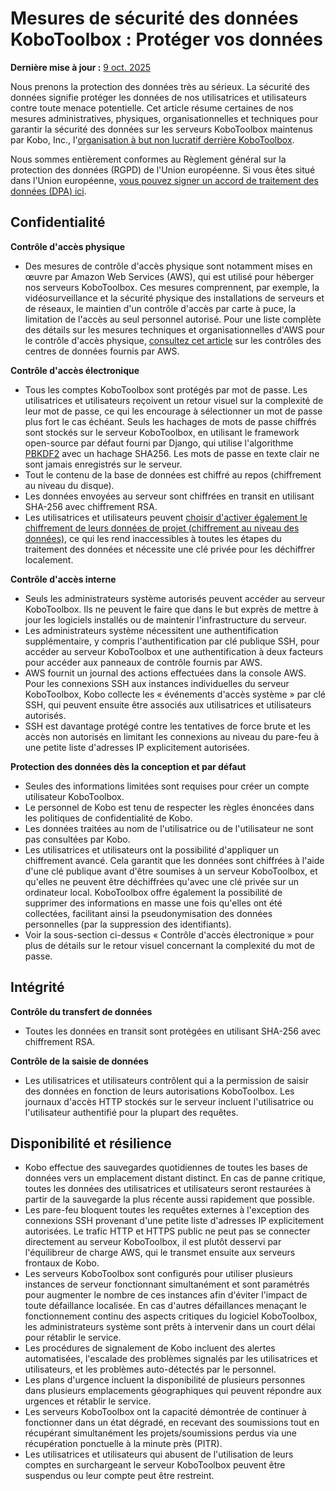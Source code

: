 # Mesures de sécurité des données KoboToolbox : Protéger vos données
**Dernière mise à jour :** <a href="https://github.com/kobotoolbox/docs/blob/f7c0f5afa58cad4b40bd6075209daef21a83ee6b/source/is_my_data_safe.md" class="reference">9 oct. 2025</a>

Nous prenons la protection des données très au sérieux. La sécurité des données signifie protéger les données de nos utilisatrices et utilisateurs contre toute menace potentielle. Cet article résume certaines de nos mesures administratives, physiques, organisationnelles et techniques pour garantir la sécurité des données sur les serveurs KoboToolbox maintenus par Kobo, Inc., l'[organisation à but non lucratif derrière KoboToolbox](https://www.kobotoolbox.org/about-us/).

Nous sommes entièrement conformes au Règlement général sur la protection des données (RGPD) de l'Union européenne. Si vous êtes situé dans l'Union européenne, [vous pouvez signer un accord de traitement des données (DPA) ici](https://www.digisigner.com/online/showTemplate?linkId=495db186-9c9e-4627-99f7-a943282eeab5).

## Confidentialité

**Contrôle d'accès physique**

-   Des mesures de contrôle d'accès physique sont notamment mises en œuvre par Amazon Web Services (AWS), qui est utilisé pour héberger nos serveurs KoboToolbox. Ces mesures comprennent, par exemple, la vidéosurveillance et la sécurité physique des installations de serveurs et de réseaux, le maintien d'un contrôle d'accès par carte à puce, la limitation de l'accès au seul personnel autorisé. Pour une liste complète des détails sur les mesures techniques et organisationnelles d'AWS pour le contrôle d'accès physique, [consultez cet article](https://aws.amazon.com/compliance/data-center/controls/) sur les contrôles des centres de données fournis par AWS.

**Contrôle d'accès électronique**

-   Tous les comptes KoboToolbox sont protégés par mot de passe. Les utilisatrices et utilisateurs reçoivent un retour visuel sur la complexité de leur mot de passe, ce qui les encourage à sélectionner un mot de passe plus fort le cas échéant. Seuls les hachages de mots de passe chiffrés sont stockés sur le serveur KoboToolbox, en utilisant le framework open-source par défaut fourni par Django, qui utilise l'algorithme [PBKDF2](https://en.wikipedia.org/wiki/PBKDF2) avec un hachage SHA256. Les mots de passe en texte clair ne sont jamais enregistrés sur le serveur.
-   Tout le contenu de la base de données est chiffré au repos (chiffrement au niveau du disque).
-   Les données envoyées au serveur sont chiffrées en transit en utilisant SHA-256 avec chiffrement RSA.
-   Les utilisatrices et utilisateurs peuvent [choisir d'activer également le chiffrement de leurs données de projet (chiffrement au niveau des données)](encrypting_forms.md), ce qui les rend inaccessibles à toutes les étapes du traitement des données et nécessite une clé privée pour les déchiffrer localement.

**Contrôle d'accès interne**

-   Seuls les administrateurs système autorisés peuvent accéder au serveur KoboToolbox. Ils ne peuvent le faire que dans le but exprès de mettre à jour les logiciels installés ou de maintenir l'infrastructure du serveur.
-   Les administrateurs système nécessitent une authentification supplémentaire, y compris l'authentification par clé publique SSH, pour accéder au serveur KoboToolbox et une authentification à deux facteurs pour accéder aux panneaux de contrôle fournis par AWS.
-   AWS fournit un journal des actions effectuées dans la console AWS. Pour les connexions SSH aux instances individuelles du serveur KoboToolbox, Kobo collecte les « événements d'accès système » par clé SSH, qui peuvent ensuite être associés aux utilisatrices et utilisateurs autorisés.
-   SSH est davantage protégé contre les tentatives de force brute et les accès non autorisés en limitant les connexions au niveau du pare-feu à une petite liste d'adresses IP explicitement autorisées.

**Protection des données dès la conception et par défaut**

-   Seules des informations limitées sont requises pour créer un compte utilisateur KoboToolbox.
-   Le personnel de Kobo est tenu de respecter les règles énoncées dans les politiques de confidentialité de Kobo.
-   Les données traitées au nom de l'utilisatrice ou de l'utilisateur ne sont pas consultées par Kobo.
-   Les utilisatrices et utilisateurs ont la possibilité d'appliquer un chiffrement avancé. Cela garantit que les données sont chiffrées à l'aide d'une clé publique avant d'être soumises à un serveur KoboToolbox, et qu'elles ne peuvent être déchiffrées qu'avec une clé privée sur un ordinateur local. KoboToolbox offre également la possibilité de supprimer des informations en masse une fois qu'elles ont été collectées, facilitant ainsi la pseudonymisation des données personnelles (par la suppression des identifiants).
-   Voir la sous-section ci-dessus « Contrôle d'accès électronique » pour plus de détails sur le retour visuel concernant la complexité du mot de passe.

## Intégrité

**Contrôle du transfert de données**

-   Toutes les données en transit sont protégées en utilisant SHA-256 avec chiffrement RSA.

**Contrôle de la saisie de données**

-   Les utilisatrices et utilisateurs contrôlent qui a la permission de saisir des données en fonction de leurs autorisations KoboToolbox. Les journaux d'accès HTTP stockés sur le serveur incluent l'utilisatrice ou l'utilisateur authentifié pour la plupart des requêtes.

## Disponibilité et résilience

-   Kobo effectue des sauvegardes quotidiennes de toutes les bases de données vers un emplacement distant distinct. En cas de panne critique, toutes les données des utilisatrices et utilisateurs seront restaurées à partir de la sauvegarde la plus récente aussi rapidement que possible.
-   Les pare-feu bloquent toutes les requêtes externes à l'exception des connexions SSH provenant d'une petite liste d'adresses IP explicitement autorisées. Le trafic HTTP et HTTPS public ne peut pas se connecter directement au serveur KoboToolbox, il est plutôt desservi par l'équilibreur de charge AWS, qui le transmet ensuite aux serveurs frontaux de Kobo.
-   Les serveurs KoboToolbox sont configurés pour utiliser plusieurs instances de serveur fonctionnant simultanément et sont paramétrés pour augmenter le nombre de ces instances afin d'éviter l'impact de toute défaillance localisée. En cas d'autres défaillances menaçant le fonctionnement continu des aspects critiques du logiciel KoboToolbox, les administrateurs système sont prêts à intervenir dans un court délai pour rétablir le service.
-   Les procédures de signalement de Kobo incluent des alertes automatisées, l'escalade des problèmes signalés par les utilisatrices et utilisateurs, et les problèmes auto-détectés par le personnel.
-   Les plans d'urgence incluent la disponibilité de plusieurs personnes dans plusieurs emplacements géographiques qui peuvent répondre aux urgences et rétablir le service.
-   Les serveurs KoboToolbox ont la capacité démontrée de continuer à fonctionner dans un état dégradé, en recevant des soumissions tout en récupérant simultanément les projets/soumissions perdus via une récupération ponctuelle à la minute près (PITR).
-   Les utilisatrices et utilisateurs qui abusent de l'utilisation de leurs comptes en surchargeant le serveur KoboToolbox peuvent être suspendus ou leur compte peut être restreint.